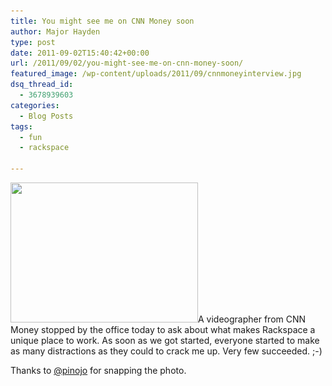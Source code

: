 ```yaml
---
title: You might see me on CNN Money soon
author: Major Hayden
type: post
date: 2011-09-02T15:40:42+00:00
url: /2011/09/02/you-might-see-me-on-cnn-money-soon/
featured_image: /wp-content/uploads/2011/09/cnnmoneyinterview.jpg
dsq_thread_id:
  - 3678939603
categories:
  - Blog Posts
tags:
  - fun
  - rackspace

---
```

[<img src="/wp-content/uploads/2011/09/cnnmoneyinterview-300x224.jpg" alt="" title="cnnmoneyinterview" width="300" height="224" class="alignleft size-medium wp-image-2504" srcset="/wp-content/uploads/2011/09/cnnmoneyinterview-300x224.jpg 300w, /wp-content/uploads/2011/09/cnnmoneyinterview-1024x764.jpg 1024w, /wp-content/uploads/2011/09/cnnmoneyinterview.jpg 1296w" sizes="(max-width: 300px) 100vw, 300px" />][1]A videographer from CNN Money stopped by the office today to ask about what makes Rackspace a unique place to work. As soon as we got started, everyone started to make as many distractions as they could to crack me up. Very few succeeded. ;-)

Thanks to [@pinojo][2] for snapping the photo.

<br style="clear:both;" />

 [1]: /wp-content/uploads/2011/09/cnnmoneyinterview.jpg
 [2]: http://twitter.com/pinojo

